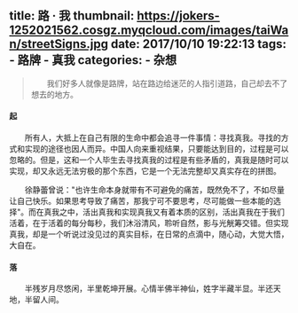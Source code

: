 title: 路 · 我
thumbnail: https://jokers-1252021562.cosgz.myqcloud.com/images/taiWan/streetSigns.jpg
date: 2017/10/10 19:22:13
tags: 
    - 路牌
    - 真我
categories:
    - 杂想
---

> 我们好多人就像是路牌，站在路边给迷茫的人指引道路，自己却去不了想去的地方。

#### 起

所有人，大抵上在自己有限的生命中都会追寻一件事情：寻找真我。寻找的方式和实现的途径也因人而异。中国人向来重视结果，只要能达到目的，过程是可以忽略的。但是，这和一个人毕生去寻找真我的过程是有些矛盾的，真我是随时可以实现，却又永远无法穷极的那个东西，它是一个无法完整却又真实存在的拼图。

徐静蕾曾说："也许生命本身就带有不可避免的痛苦，既然免不了，不如尽量让自己快乐。如果思考导致了痛苦，那我宁可不要思考，尽可能做一些本能的选择"。而在真我之中，活出真我和实现真我又有着本质的区别，活出真我在于我们活着，在于活着的每分每秒，我们沐浴清风，聆听自然，影与光觥筹交错。但实现真我，却是一个听说过没见过的真实目标，在日常的点滴中，随心动，大觉大悟，大自在。

#### 落

半残岁月尽悠闲，半里乾坤开展。心情半佛半神仙，姓字半藏半显。半还天地，半留人间。



<style type="text/css">
    p {
        text-indent: 2em
    }
</style>





